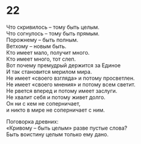 # 22

Что скривилось – тому быть целым.</br>
Что согнулось – тому быть прямым.</br>
Порожнему – быть полным.</br>
Ветхому – новым быть.</br>
Кто имеет мало, получит много.</br>
Кто имеет много, тот слеп.</br>
Вот почему премудрый держится за Единое</br>
И так становится мерилом мира.</br>
Не имеет «своего взгляда» и потому просветлен.</br>
Не имеет «своего мнения» и потому всем светит.</br>
Не рвется вперед и потому имеет заслуги.</br>
Не хвалит себя и потому живет долго.</br>
Он ни с кем не соперничает,</br>
и никто в мире не соперничает с ним.</br>

Поговорка древних:</br> 
«Кривому – быть целым» разве пустые слова?</br>
Быть воистину целым только ему дано.</br>